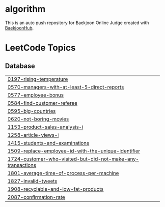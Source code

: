 # algorithm
This is an auto push repository for Baekjoon Online Judge created with [BaekjoonHub](https://github.com/BaekjoonHub/BaekjoonHub).

<!---LeetCode Topics Start-->
# LeetCode Topics
## Database
|  |
| ------- |
| [0197-rising-temperature](https://github.com/pottq577/algorithm/tree/master/0197-rising-temperature) |
| [0570-managers-with-at-least-5-direct-reports](https://github.com/pottq577/algorithm/tree/master/0570-managers-with-at-least-5-direct-reports) |
| [0577-employee-bonus](https://github.com/pottq577/algorithm/tree/master/0577-employee-bonus) |
| [0584-find-customer-referee](https://github.com/pottq577/algorithm/tree/master/0584-find-customer-referee) |
| [0595-big-countries](https://github.com/pottq577/algorithm/tree/master/0595-big-countries) |
| [0620-not-boring-movies](https://github.com/pottq577/algorithm/tree/master/0620-not-boring-movies) |
| [1153-product-sales-analysis-i](https://github.com/pottq577/algorithm/tree/master/1153-product-sales-analysis-i) |
| [1258-article-views-i](https://github.com/pottq577/algorithm/tree/master/1258-article-views-i) |
| [1415-students-and-examinations](https://github.com/pottq577/algorithm/tree/master/1415-students-and-examinations) |
| [1509-replace-employee-id-with-the-unique-identifier](https://github.com/pottq577/algorithm/tree/master/1509-replace-employee-id-with-the-unique-identifier) |
| [1724-customer-who-visited-but-did-not-make-any-transactions](https://github.com/pottq577/algorithm/tree/master/1724-customer-who-visited-but-did-not-make-any-transactions) |
| [1801-average-time-of-process-per-machine](https://github.com/pottq577/algorithm/tree/master/1801-average-time-of-process-per-machine) |
| [1827-invalid-tweets](https://github.com/pottq577/algorithm/tree/master/1827-invalid-tweets) |
| [1908-recyclable-and-low-fat-products](https://github.com/pottq577/algorithm/tree/master/1908-recyclable-and-low-fat-products) |
| [2087-confirmation-rate](https://github.com/pottq577/algorithm/tree/master/2087-confirmation-rate) |
<!---LeetCode Topics End-->